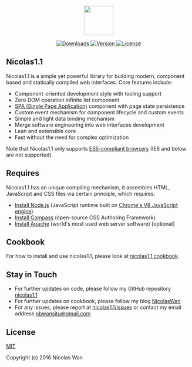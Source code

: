 <p align="center">
	<a href="https://github.com/NicolasSchwarzer/nicolas1.1" target="_blank">
		<img width="80" height="80" src="http://www.dreamfantuan.com/xiang/Public/img/nicolas.png">
	</a>
</p>

<p align="center">
	<a href="https://www.npmjs.com/package/nicolas1.1">
		<img src="https://img.shields.io/npm/dt/nicolas1.1.svg" alt="Downloads">
	</a>
	<a href="https://www.npmjs.com/package/nicolas1.1">
		<img src="https://img.shields.io/npm/v/nicolas1.1.svg" alt="Version">
	</a>
	<a href="https://www.npmjs.com/package/nicolas1.1">
		<img src="https://img.shields.io/npm/l/nicolas1.1.svg" alt="License">
	</a>
</p>

## Nicolas1.1

Nicolas1.1 is a simple yet powerful library for building modern, component based and statically compiled web interfaces. Core features include:

- Component-oriented development style with tooling support
- Zero DOM operation infinite list component
- [SPA (Single Page Application)](https://en.wikipedia.org/wiki/Single-page_application) component with page state persistence
- Custom event mechanism for component lifecycle and custom events
- Simple and light data binding mechanism
- Merge software engineering into web interfaces development
- Lean and extensible core
- Fast without the need for complex optimization

Note that Nicolas1.1 only supports [ES5-compliant browsers](http://kangax.github.io/compat-table/es5/) (IE8 and below are not supported).

## Requires

Nicolas1.1 has an unique compiling mechanism, it assembles HTML, JavaScript and CSS files via certain principle, which requires:

- [Install Node.js](https://nodejs.org/en/) (JavaScript runtime built on [Chrome's V8 JavaScript engine](https://developers.google.com/v8/))
- [Install Compass](http://www.jianshu.com/p/69c828b6911c) (open-source CSS Authoring Framework)
- [Install Apache](http://www.jianshu.com/p/622542921751) (world's most used web server software) [optional]

## Cookbook

For how to install and use nicolas1.1, please look at [nicolas1.1 cookbook](http://www.jianshu.com/p/283b46e660c2).

## Stay in Touch

- For further updates on code, please follow my GitHub repository [nicolas1.1](https://github.com/NicolasSchwarzer/nicolas1.1)
- For further updates on cookbook, please follow my blog [NicolasWan](http://www.jianshu.com/users/0ed0a3f2200c/)
- For any issues, please report at [nicolas1.1/issues](https://github.com/NicolasSchwarzer/nicolas1.1/issues) or contact my email address [nbwansjtu@gmail.com](mailto:nbwansjtu@gmail.com)

## License

[MIT](http://opensource.org/licenses/MIT)

Copyright (c) 2016 Nicolas Wan
